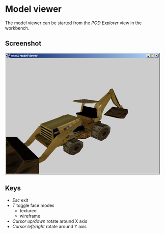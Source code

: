 # Model viewer

The model viewer can be started from the *POD Explorer* view in the workbench.

## Screenshot

![Screenshot](images/screenshot05.png)

## Keys

* *Esc* exit
* *T* toggle face modes
  * textured
  * wireframe
* *Cursor up/down* rotate around X axis
* *Cursor left/right* rotate around Y axis